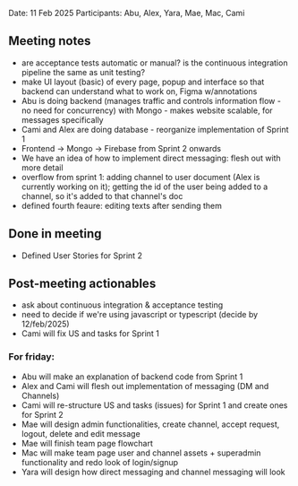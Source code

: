 Date: 11 Feb 2025
Participants: Abu, Alex, Yara, Mae, Mac, Cami

## Meeting notes
- are acceptance tests automatic or manual? is the continuous integration pipeline the same as unit testing?
- make UI layout (basic) of every page, popup and interface so that backend can understand what to work on, Figma w/annotations
- Abu is doing backend (manages traffic and controls information flow - no need for concurrency) with Mongo - makes website scalable, for messages specifically
- Cami and Alex are doing database - reorganize implementation of Sprint 1
- Frontend -> Mongo -> Firebase from Sprint 2 onwards
- We have an idea of how to implement direct messaging: flesh out with more detail
- overflow from sprint 1: adding channel to user document (Alex is currently working on it); getting the id of the user being added to a channel, so it's added to that channel's doc 
- defined fourth feaure: editing texts after sending them

## Done in meeting
- Defined User Stories for Sprint 2

## Post-meeting actionables 
- ask about continuous integration & acceptance testing
- need to decide if we're using javascript or typescript (decide by 12/feb/2025)
- Cami will fix US and tasks for Sprint 1

### For friday:
- Abu will make an explanation of backend code from Sprint 1
- Alex and Cami will flesh out implementation of messaging (DM and Channels)
- Cami will re-structure US and tasks (issues) for Sprint 1 and create ones for Sprint 2
- Mae will design admin functionalities, create channel, accept request, logout, delete and edit message
- Mae will finish team page flowchart
- Mac will make team page user and channel assets + superadmin functionality and redo look of login/signup
- Yara will design how direct messaging and channel messaging will look 

